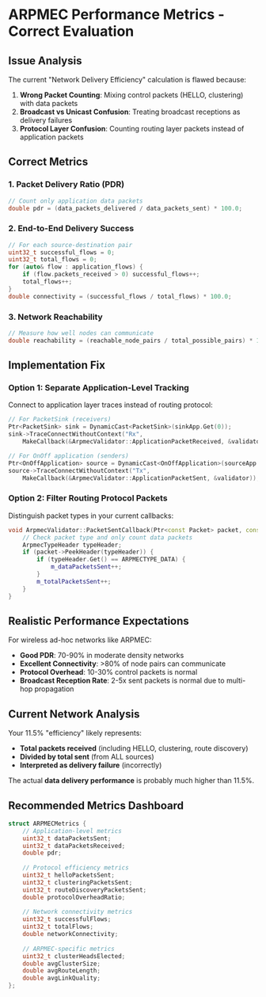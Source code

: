 # ARPMEC Performance Metrics - Correct Evaluation

## Issue Analysis

The current "Network Delivery Efficiency" calculation is flawed because:

1. **Wrong Packet Counting**: Mixing control packets (HELLO, clustering) with data packets
2. **Broadcast vs Unicast Confusion**: Treating broadcast receptions as delivery failures
3. **Protocol Layer Confusion**: Counting routing layer packets instead of application packets

## Correct Metrics

### 1. Packet Delivery Ratio (PDR)
```cpp
// Count only application data packets
double pdr = (data_packets_delivered / data_packets_sent) * 100.0;
```

### 2. End-to-End Delivery Success
```cpp
// For each source-destination pair
uint32_t successful_flows = 0;
uint32_t total_flows = 0;
for (auto& flow : application_flows) {
    if (flow.packets_received > 0) successful_flows++;
    total_flows++;
}
double connectivity = (successful_flows / total_flows) * 100.0;
```

### 3. Network Reachability
```cpp
// Measure how well nodes can communicate
double reachability = (reachable_node_pairs / total_possible_pairs) * 100.0;
```

## Implementation Fix

### Option 1: Separate Application-Level Tracking
Connect to application layer traces instead of routing protocol:

```cpp
// For PacketSink (receivers)
Ptr<PacketSink> sink = DynamicCast<PacketSink>(sinkApp.Get(0));
sink->TraceConnectWithoutContext("Rx", 
    MakeCallback(&ArpmecValidator::ApplicationPacketReceived, &validator));

// For OnOff application (senders)  
Ptr<OnOffApplication> source = DynamicCast<OnOffApplication>(sourceApp.Get(0));
source->TraceConnectWithoutContext("Tx",
    MakeCallback(&ArpmecValidator::ApplicationPacketSent, &validator));
```

### Option 2: Filter Routing Protocol Packets
Distinguish packet types in your current callbacks:

```cpp
void ArpmecValidator::PacketSentCallback(Ptr<const Packet> packet, const Address& from, const Address& to) {
    // Check packet type and only count data packets
    ArpmecTypeHeader typeHeader;
    if (packet->PeekHeader(typeHeader)) {
        if (typeHeader.Get() == ARPMECTYPE_DATA) {
            m_dataPacketsSent++;
        }
        m_totalPacketsSent++;
    }
}
```

## Realistic Performance Expectations

For wireless ad-hoc networks like ARPMEC:

- **Good PDR**: 70-90% in moderate density networks
- **Excellent Connectivity**: >80% of node pairs can communicate
- **Protocol Overhead**: 10-30% control packets is normal
- **Broadcast Reception Rate**: 2-5x sent packets is normal due to multi-hop propagation

## Current Network Analysis

Your 11.5% "efficiency" likely represents:
- **Total packets received** (including HELLO, clustering, route discovery)
- **Divided by total sent** (from ALL sources)
- **Interpreted as delivery failure** (incorrectly)

The actual **data delivery performance** is probably much higher than 11.5%.

## Recommended Metrics Dashboard

```cpp
struct ARPMECMetrics {
    // Application-level metrics
    uint32_t dataPacketsSent;
    uint32_t dataPacketsReceived; 
    double pdr;
    
    // Protocol efficiency metrics
    uint32_t helloPacketsSent;
    uint32_t clusteringPacketsSent;
    uint32_t routeDiscoveryPacketsSent;
    double protocolOverheadRatio;
    
    // Network connectivity metrics
    uint32_t successfulFlows;
    uint32_t totalFlows;
    double networkConnectivity;
    
    // ARPMEC-specific metrics
    uint32_t clusterHeadsElected;
    double avgClusterSize;
    double avgRouteLength;
    double avgLinkQuality;
};
```
